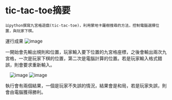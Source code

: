 # tic-tac-toe摘要
	以python撰寫九宮格遊戲(tic-tac-toe)，利用蒙地卡羅樹搜尋的方法，控制電腦選擇位置，與玩家下棋。

運行成果
 ![image](https://github.com/yunting1101/tic-tac-toe/assets/113093701/07774c04-904f-4ead-96a1-8e40c2130edd)

一開始會先輸出規則和位置，玩家輸入要下位置的九宮格座標，之後會輸出兩次九宮格，一次是玩家下棋的位置，第二次是電腦計算的位置。若是玩家輸入格式錯誤，則會要求重新輸入。

 ![image](https://github.com/yunting1101/tic-tac-toe/assets/113093701/ef26802f-cb7b-4703-ba4e-93eee84c193b)
![image](https://github.com/yunting1101/tic-tac-toe/assets/113093701/5fc1de94-9edc-4764-a049-c8c208cb470e)

執行會有兩個結果，一個是玩家不失誤的情況，結果會是和局，若是玩家失誤，則會由電腦獲得勝利。
